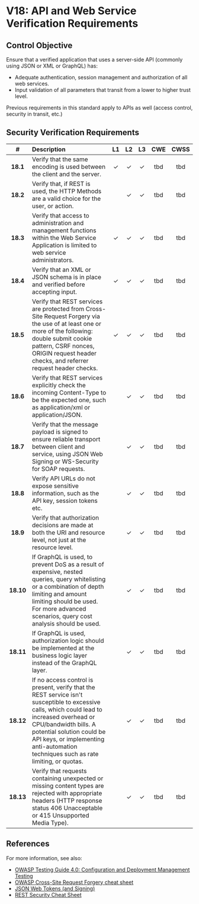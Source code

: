 # V18: API and Web Service Verification Requirements

## Control Objective

Ensure that a verified application that uses a server-side API (commonly using JSON or XML or GraphQL) has:

* Adequate authentication, session management and authorization of all web services.
* Input validation of all parameters that transit from a lower to higher trust level.

Previous requirements in this standard apply to APIs as well (access control, security in transit, etc.)

## Security Verification Requirements

| # | Description | L1 | L2 | L3 | CWE | CWSS |
| :---: | :--- | :---: | :---:| :---: | :---: | :---: |
| **18.1** | Verify that the same encoding is used between the client and the server. | ✓ | ✓ | ✓ | tbd | tbd | 
| **18.2** | Verify that, if REST is used, the HTTP Methods are a valid choice for the user, or action. |  | ✓ | ✓ | tbd | tbd | 
| **18.3** | Verify that access to administration and management functions within the Web Service Application is limited to web service administrators. | ✓ | ✓ | ✓ | tbd | tbd | 
| **18.4** | Verify that an XML or JSON schema is in place and verified before accepting input. | ✓ | ✓ | ✓ | tbd | tbd | 
| **18.5** | Verify that REST services are protected from Cross-Site Request Forgery via the use of at least one or more of the following: double submit cookie pattern, CSRF nonces, ORIGIN request header checks, and referrer request header checks. | ✓ | ✓ | ✓ | tbd | tbd |
| **18.6** | Verify that REST services explicitly check the incoming Content-Type to be the expected one, such as application/xml or application/JSON. |  | ✓ | ✓ | tbd | tbd | 
| **18.7** | Verify that the message payload is signed to ensure reliable transport between client and service, using JSON Web Signing or WS-Security for SOAP requests. |  | ✓ | ✓ | tbd | tbd |
| **18.8** | Verify API URLs do not expose sensitive information, such as the API key, session tokens etc. |  | ✓ | ✓ | tbd | tbd | 
| **18.9** | Verify that authorization decisions are made at both the URI and resource level, not just at the resource level. |  | ✓ | ✓ | tbd | tbd | 
| **18.10** | If GraphQL is used, to prevent DoS as a result of expensive, nested queries, query whitelisting or a combination of depth limiting and amount limiting should be used. For more advanced scenarios, query cost analysis should be used. |  | ✓ | ✓ | tbd | tbd | 
| **18.11** | If GraphQL is used, authorization logic should be implemented at the business logic layer instead of the GraphQL layer. |  | ✓ | ✓ | tbd | tbd | 
| **18.12** | If no access control is present, verify that the REST service isn't susceptible to excessive calls, which could lead to increased overhead or CPU/bandwidth bills. A potential solution could be API keys, or implementing anti-automation techniques such as rate limiting, or quotas. |  | ✓ | ✓ | tbd | tbd | 
| **18.13** | Verify that requests containing unexpected or missing content types are rejected with appropriate headers (HTTP response status 406 Unacceptable or 415 Unsupported Media Type). |  | ✓ | ✓ | tbd | tbd | 

## References

For more information, see also:

* [OWASP Testing Guide 4.0: Configuration and Deployment Management Testing](https://www.owasp.org/index.php/Testing_for_configuration_management)
* [OWASP Cross-Site Request Forgery cheat sheet](https://www.owasp.org/index.php/Cross-Site_Request_Forgery_(CSRF)_Prevention_Cheat_Sheet)
* [JSON Web Tokens (and Signing)](https://jwt.io/)
* [REST Security Cheat Sheet](https://www.owasp.org/index.php/REST_Security_Cheat_Sheet)
